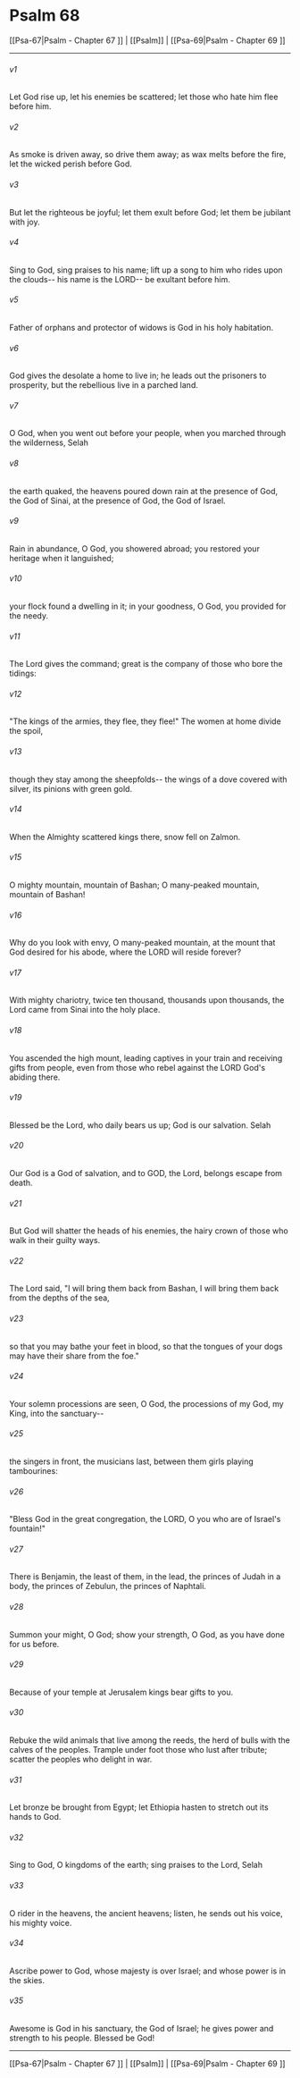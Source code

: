 # Psalm 68

[[Psa-67|Psalm - Chapter 67 ]] | [[Psalm]] | [[Psa-69|Psalm - Chapter 69 ]]
***

###### v1
Let God rise up, let his enemies be scattered; let those who hate him flee before him.
###### v2
As smoke is driven away, so drive them away; as wax melts before the fire, let the wicked perish before God.
###### v3
But let the righteous be joyful; let them exult before God; let them be jubilant with joy.
###### v4
Sing to God, sing praises to his name; lift up a song to him who rides upon the clouds-- his name is the LORD-- be exultant before him.
###### v5
Father of orphans and protector of widows is God in his holy habitation.
###### v6
God gives the desolate a home to live in; he leads out the prisoners to prosperity, but the rebellious live in a parched land.
###### v7
O God, when you went out before your people, when you marched through the wilderness, Selah
###### v8
the earth quaked, the heavens poured down rain at the presence of God, the God of Sinai, at the presence of God, the God of Israel.
###### v9
Rain in abundance, O God, you showered abroad; you restored your heritage when it languished;
###### v10
your flock found a dwelling in it; in your goodness, O God, you provided for the needy.
###### v11
The Lord gives the command; great is the company of those who bore the tidings:
###### v12
"The kings of the armies, they flee, they flee!" The women at home divide the spoil,
###### v13
though they stay among the sheepfolds-- the wings of a dove covered with silver, its pinions with green gold.
###### v14
When the Almighty scattered kings there, snow fell on Zalmon.
###### v15
O mighty mountain, mountain of Bashan; O many-peaked mountain, mountain of Bashan!
###### v16
Why do you look with envy, O many-peaked mountain, at the mount that God desired for his abode, where the LORD will reside forever?
###### v17
With mighty chariotry, twice ten thousand, thousands upon thousands, the Lord came from Sinai into the holy place.
###### v18
You ascended the high mount, leading captives in your train and receiving gifts from people, even from those who rebel against the LORD God's abiding there.
###### v19
Blessed be the Lord, who daily bears us up; God is our salvation. Selah
###### v20
Our God is a God of salvation, and to GOD, the Lord, belongs escape from death.
###### v21
But God will shatter the heads of his enemies, the hairy crown of those who walk in their guilty ways.
###### v22
The Lord said, "I will bring them back from Bashan, I will bring them back from the depths of the sea,
###### v23
so that you may bathe your feet in blood, so that the tongues of your dogs may have their share from the foe."
###### v24
Your solemn processions are seen, O God, the processions of my God, my King, into the sanctuary--
###### v25
the singers in front, the musicians last, between them girls playing tambourines:
###### v26
"Bless God in the great congregation, the LORD, O you who are of Israel's fountain!"
###### v27
There is Benjamin, the least of them, in the lead, the princes of Judah in a body, the princes of Zebulun, the princes of Naphtali.
###### v28
Summon your might, O God; show your strength, O God, as you have done for us before.
###### v29
Because of your temple at Jerusalem kings bear gifts to you.
###### v30
Rebuke the wild animals that live among the reeds, the herd of bulls with the calves of the peoples. Trample under foot those who lust after tribute; scatter the peoples who delight in war.
###### v31
Let bronze be brought from Egypt; let Ethiopia hasten to stretch out its hands to God.
###### v32
Sing to God, O kingdoms of the earth; sing praises to the Lord, Selah
###### v33
O rider in the heavens, the ancient heavens; listen, he sends out his voice, his mighty voice.
###### v34
Ascribe power to God, whose majesty is over Israel; and whose power is in the skies.
###### v35
Awesome is God in his sanctuary, the God of Israel; he gives power and strength to his people. Blessed be God!

***

[[Psa-67|Psalm - Chapter 67 ]] | [[Psalm]] | [[Psa-69|Psalm - Chapter 69 ]]
